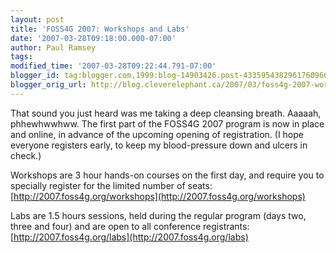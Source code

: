 ```yaml
---
layout: post
title: 'FOSS4G 2007: Workshops and Labs'
date: '2007-03-28T09:18:00.000-07:00'
author: Paul Ramsey
tags: 
modified_time: '2007-03-28T09:22:44.791-07:00'
blogger_id: tag:blogger.com,1999:blog-14903426.post-4335954382961760966
blogger_orig_url: http://blog.cleverelephant.ca/2007/03/foss4g-2007-workshops-and-labs.html
---
```


That sound you just heard was me taking a deep cleansing breath. Aaaaah, phhewhwwhww. The first part of the FOSS4G 2007 program is now in place and online, in advance of the upcoming opening of registration.  (I hope everyone registers early, to keep my blood-pressure down and ulcers in check.)

Workshops are 3 hour hands-on courses on the first day, and require you to specially register for the limited number of seats: [http://2007.foss4g.org/workshops](http://2007.foss4g.org/workshops)

Labs are 1.5 hours sessions, held during the regular program (days two, three and four) and are open to all conference registrants: [http://2007.foss4g.org/labs](http://2007.foss4g.org/labs)